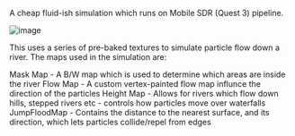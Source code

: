 A cheap fluid-ish simulation which runs on Mobile SDR (Quest 3) pipeline.

![image](https://github.com/Tokusei/Q3_FlowmapParticles/assets/4631534/c3107724-b037-4d39-a17d-5d0e55fd3b70)

This uses a series of pre-baked textures to simulate particle flow down a river. The maps used in the simulation are:

Mask Map - A B/W map which is used to determine which areas are inside the river
Flow Map - A custom vertex-painted flow map influnce the direction of the particles
Height Map - Allows for rivers which flow down hills, stepped rivers etc - controls how particles move over waterfalls
JumpFloodMap - Contains the distance to the nearest surface, and its direction, which lets particles collide/repel from edges
